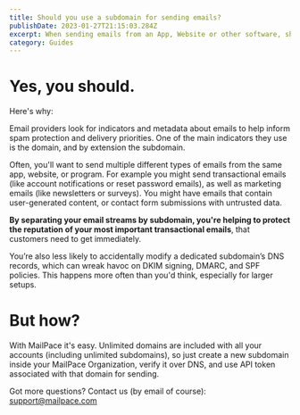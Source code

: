 ```yaml
---
title: Should you use a subdomain for sending emails?
publishDate: 2023-01-27T21:15:03.284Z
excerpt: When sending emails from an App, Website or other software, should you use a subdomain? The answer is yes, here's why.
category: Guides
---
```


# Yes, you should.

Here's why:

Email providers look for indicators and metadata about emails to help inform spam protection and delivery priorities. One of the main indicators they use is the domain, and by extension the subdomain.

Often, you'll want to send multiple different types of emails from the same app, website, or program. For example you might send transactional emails (like account notifications or reset password emails), as well as marketing emails (like newsletters or surveys). You might have emails that contain user-generated content, or contact form submissions with untrusted data.

**By separating your email streams by subdomain, you're helping to protect the reputation of your most important transactional emails**, that customers need to get immediately.

You’re also less likely to accidentally modify a dedicated subdomain’s DNS records, which can wreak havoc on DKIM signing, DMARC, and SPF policies. This happens more often than you'd think, especially for larger setups.

# But how?

With MailPace it's easy. Unlimited domains are included with all your accounts (including unlimited subdomains), so just create a new subdomain inside your MailPace Organization, verify it over DNS, and use API token associated with that domain for sending.

Got more questions? Contact us (by email of course): support@mailpace.com
